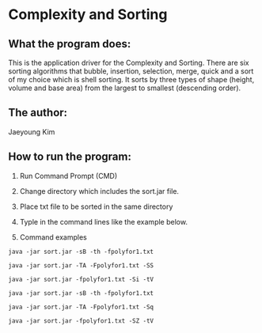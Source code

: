 # Complexity and Sorting

## What the program does:
This is the application driver for the Complexity and Sorting.
There are six sorting algorithms that bubble, insertion, selection, merge, quick and a sort of my choice which is shell sorting.
It sorts by three types of shape (height, volume and base area) from the largest to smallest (descending order).

## The author:
Jaeyoung Kim

## How to run the program:
1) Run Command Prompt (CMD)
2) Change directory which includes the sort.jar file.
3) Place txt file to be sorted in the same directory
4) Typle in the command lines like the example below.

5) Command examples

`java -jar sort.jar -sB -th -fpolyfor1.txt`

`java -jar sort.jar -TA -Fpolyfor1.txt -SS`

`java -jar sort.jar -fpolyfor1.txt -Si -tV`

`java -jar sort.jar -sB -th -fpolyfor1.txt`

`java -jar sort.jar -TA -Fpolyfor1.txt -Sq`

`java -jar sort.jar -fpolyfor1.txt -SZ -tV`
